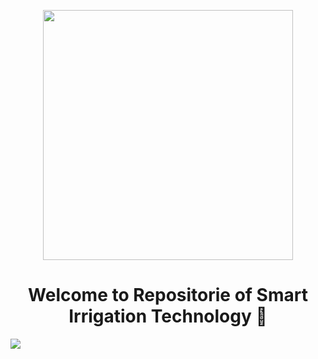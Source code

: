 <p align="center"><img src="https://repository-images.githubusercontent.com/394717051/53591b5b-0f71-4d21-aeb2-8629bede4b70" hight='400' width= '400' align='center'/>
</p>
<h1 align="center">Welcome to Repositorie of Smart Irrigation Technology 👋</h1>
<p>
  <img src="https://img.shields.io/badge/version-0.1-blue.svg?cacheSeconds=2592000" />
</p>

